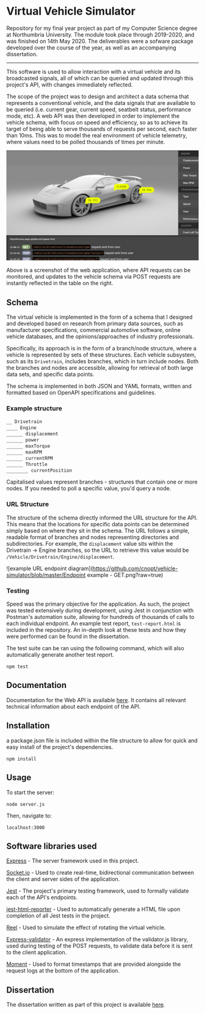 # Virtual Vehicle Simulator

Repository for my final year project as part of my Computer Science degree at Northumbria University. 
The module took place through 2019-2020, and was finished on 14th May 2020. The deliverables were a sofware package developed over the course of the year, as well as an accompanying dissertation.

---

This software is used to allow interaction with a virtual vehicle and its broadcasted signals, all of which can be queried and updated through this project's API, with changes immediately reflected. 

The scope of the project was to design and architect a data schema that represents a conventional vehicle, and the data signals that are available to be queried (i.e. current gear, current speed, seatbelt status, performance mode, etc). A web API was then developed in order to implement the vehicle schema, with focus on speed and efficiency, so as to achieve its target of being able to serve thousands of requests per second, each faster than 10ms. This was to model the real environment of vehicle telemetry, where values need to be polled thousands of times per minute.

![image of the web application](https://github.com/cnopt/vehicle-simulator/blob/master/updated-application-preview.png?raw=true)

Above is a screenshot of the web application, where API requests can be monitored, and updates to the vehicle schema via POST requests are instantly reflected in the table on the right.


## Schema

The virtual vehicle is implemented in the form of a schema that I designed and developed based on research from primary data sources, such as manufacturer specifications, commercial automotive software, online vehicle databases, and the opinions/approaches of industry professionals.

Specifically, its approach is in the form of a branch/node structure, where a vehicle is represented by sets of these structures. Each vehicle subsystem, such as its `Drivetrain`, includes branches, which in turn include nodes. Both the branches and nodes are accessible, allowing for retrieval of both large data sets, and specific data points.

The schema is implemented in both JSON and YAML formats, written and formatted based on OpenAPI specifications and guidelines.

### Example structure

```
__ Drivetrain
____ Engine
______ displacement
______ power
______ maxTorque
______ maxRPM
______ currentRPM
______ Throttle
________ currentPosition
```

Capitalised values represent branches - structures that contain one or more nodes. If you needed to poll a specific value, you'd query a node.


### URL Structure

The structure of the schema directly informed the URL structure for the API. This means that the locations for specific data points can be determined simply based on where they sit in the schema. The URL follows a simple, readable format of branches and nodes representing directories and subdirectories. For example, the `displacement` value sits within the Drivetrain -> Engine branches, so the URL to retrieve this value would be `/Vehicle/Drivetrain/Engine/displacement`.

![example URL endpoint diagram](https://github.com/cnopt/vehicle-simulator/blob/master/Endpoint example - GET.png?raw=true)


### Testing
Speed was the primary objective for the application. As such, the project was tested extensively during development, using Jest in conjunction with Postman's automation suite, allowing for hundreds of thousands of calls to each individual endpoint. An example test report, `test-report.html` is included in the repository. An in-depth look at these tests and how they were performed can be found in the dissertation.

The test suite can be ran using the following command, which will also automatically generate another test report.
```
npm test
```

## Documentation
Documentation for the Web API is available [here](https://documenter.getpostman.com/view/10442312/SzmiWw6e). It contains all relevant technical information about each endpoint of the API.


## Installation

a package.json file is included within the file structure to allow for quick and easy install of the project's dependencies.

```
npm install
```

## Usage
To start the server:

```
node server.js
```
Then, navigate to:
```
localhost:3000
```




## Software libraries used
[Express](expressjs.com) - The server framework used in this project.

[Socket.io](socket.io) - Used to create real-time, bidirectional communication between the client and server sides of the application.

[Jest](jestjs.io) - The project's primary testing framework, used to formally validate each of the API's endpoints.

[jest-html-reporter](npmjs.com/package/jest-html-reporter) - Used to automatically generate a HTML file upon completion of all Jest tests in the project.

[Reel](http://jquery.vostrel.cz/reel) - Used to simulate the effect of rotating the virtual vehicle.

[Express-validator](express-validator.github.io/docs/) - An express implementation of the validator.js library, used during testing of the POST requests, to validate data before it is sent to the client application.

[Moment](momentjs.com) - Used to format timestamps that are provided alongside the request logs at the bottom of the application.

## Dissertation
The dissertation written as part of this project is available [here](https://drive.google.com/file/d/1KNhsxaYZYLcLa7iDxkAFc2tcmz0X4Qgq/view?usp=sharing).
